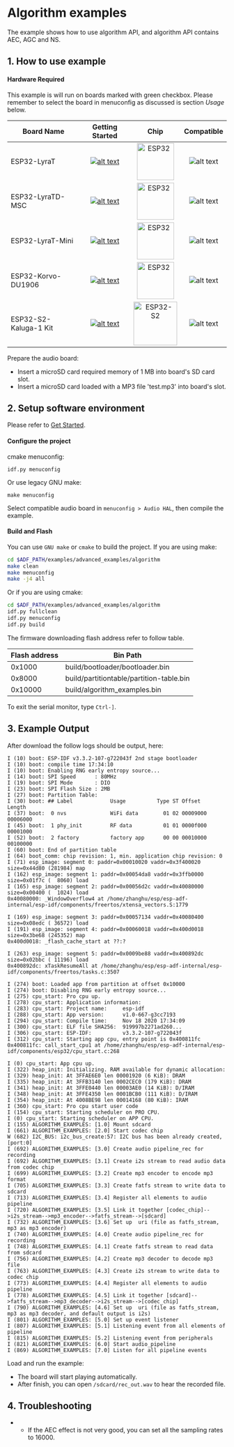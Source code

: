 # Algorithm examples

The example shows how to use algorithm API, and algorithm API contains AEC, AGC and NS.

## 1. How to use example

#### Hardware Required

This example is will run on boards marked with green checkbox. Please remember to select the board in menuconfig as discussed is section *Usage* below.

| Board Name | Getting Started | Chip | Compatible |
|-------------------|:--------------------------------------------------------------------------------------------------------------------------------------------------------------------------------------------:|:--------------------------------------------------------------------:|:-----------------------------------------------------------------:|
| ESP32-LyraT | [![alt text](../../../docs/_static/esp32-lyrat-v4.3-side-small.jpg "ESP32-LyraT")](https://docs.espressif.com/projects/esp-adf/en/latest/get-started/get-started-esp32-lyrat.html) | <img src="../../../docs/_static/ESP32.svg" height="85" alt="ESP32"> | ![alt text](../../../docs/_static/yes-button.png "Compatible") |
| ESP32-LyraTD-MSC | [![alt text](../../../docs/_static/esp32-lyratd-msc-v2.2-small.jpg "ESP32-LyraTD-MSC")](https://docs.espressif.com/projects/esp-adf/en/latest/get-started/get-started-esp32-lyratd-msc.html) | <img src="../../../docs/_static/ESP32.svg" height="85" alt="ESP32"> | ![alt text](../../../docs/_static/no-button.png "Compatible") |
| ESP32-LyraT-Mini | [![alt text](../../../docs/_static/esp32-lyrat-mini-v1.2-small.jpg "ESP32-LyraT-Mini")](https://docs.espressif.com/projects/esp-adf/en/latest/get-started/get-started-esp32-lyrat-mini.html) | <img src="../../../docs/_static/ESP32.svg" height="85" alt="ESP32"> | ![alt text](../../../docs/_static/yes-button.png "Compatible") |
| ESP32-Korvo-DU1906 | [![alt text](../../../docs/_static/esp32-korvo-du1906-v1.1-small.jpg "ESP32-Korvo-DU1906")](https://docs.espressif.com/projects/esp-adf/en/latest/get-started/get-started-esp32-korvo-du1906.html) | <img src="../../../docs/_static/ESP32.svg" height="85" alt="ESP32"> | ![alt text](../../../docs/_static/no-button.png "Compatible") |
| ESP32-S2-Kaluga-1 Kit | [![alt text](../../../docs/_static/esp32-s2-kaluga-1-kit-small.png "ESP32-S2-Kaluga-1 Kit")](https://docs.espressif.com/projects/esp-idf/en/latest/esp32s2/hw-reference/esp32s2/user-guide-esp32-s2-kaluga-1-kit.html) | <img src="../../../docs/_static/ESP32-S2.svg" height="100" alt="ESP32-S2"> | ![alt text](../../../docs/_static/no-button.png "Compatible") |

Prepare the audio board:

- Insert a microSD card required memory of 1 MB into board's SD card slot.
- Insert a microSD card loaded with a MP3 file 'test.mp3' into board's slot.

## 2. Setup software environment

Please refer to [Get Started](https://docs.espressif.com/projects/esp-adf/en/latest/get-started/index.html#get-started).

#### Configure the project
cmake menuconfig:
```
idf.py menuconfig
```
Or use legacy GNU make:
```
make menuconfig
```
Select compatible audio board in ``menuconfig > Audio HAL``, then compile the example.

#### Build and Flash
You can use `GNU make` or `cmake` to build the project.
If you are using make:
```bash
cd $ADF_PATH/examples/advanced_examples/algorithm
make clean
make menuconfig
make -j4 all
```

Or if you are using cmake:
```bash
cd $ADF_PATH/examples/advanced_examples/algorithm
idf.py fullclean
idf.py menuconfig
idf.py build
```
The firmware downloading flash address refer to follow table.

|Flash address | Bin Path|
|---|---|
|0x1000 | build/bootloader/bootloader.bin|
|0x8000 | build/partitiontable/partition-table.bin|
|0x10000 | build/algorithm_examples.bin|

To exit the serial monitor, type ``Ctrl-]``.

## 3. Example Output

After download the follow logs should be output, here:

```
I (10) boot: ESP-IDF v3.3.2-107-g722043f 2nd stage bootloader
I (10) boot: compile time 17:34:10
I (10) boot: Enabling RNG early entropy source...
I (14) boot: SPI Speed      : 80MHz
I (19) boot: SPI Mode       : DIO
I (23) boot: SPI Flash Size : 2MB
I (27) boot: Partition Table:
I (30) boot: ## Label            Usage          Type ST Offset   Length
I (37) boot:  0 nvs              WiFi data        01 02 00009000 00006000
I (45) boot:  1 phy_init         RF data          01 01 0000f000 00001000
I (52) boot:  2 factory          factory app      00 00 00010000 00100000
I (60) boot: End of partition table
I (64) boot_comm: chip revision: 1, min. application chip revision: 0
I (71) esp_image: segment 0: paddr=0x00010020 vaddr=0x3f400020 size=0x44d80 (281984) map
I (162) esp_image: segment 1: paddr=0x00054da8 vaddr=0x3ffb0000 size=0x01f7c (  8060) load
I (165) esp_image: segment 2: paddr=0x00056d2c vaddr=0x40080000 size=0x00400 (  1024) load
0x40080000: _WindowOverflow4 at /home/zhanghu/esp/esp-adf-internal/esp-idf/components/freertos/xtensa_vectors.S:1779

I (169) esp_image: segment 3: paddr=0x00057134 vaddr=0x40080400 size=0x08edc ( 36572) load
I (191) esp_image: segment 4: paddr=0x00060018 vaddr=0x400d0018 size=0x3be68 (245352) map
0x400d0018: _flash_cache_start at ??:?

I (263) esp_image: segment 5: paddr=0x0009be88 vaddr=0x400892dc size=0x02bbc ( 11196) load
0x400892dc: xTaskResumeAll at /home/zhanghu/esp/esp-adf-internal/esp-idf/components/freertos/tasks.c:3507

I (274) boot: Loaded app from partition at offset 0x10000
I (274) boot: Disabling RNG early entropy source...
I (275) cpu_start: Pro cpu up.
I (278) cpu_start: Application information:
I (283) cpu_start: Project name:     esp-idf
I (288) cpu_start: App version:      v1.0-667-g3cc7193
I (294) cpu_start: Compile time:     Nov 18 2020 17:34:09
I (300) cpu_start: ELF file SHA256:  919997b2271ad260...
I (306) cpu_start: ESP-IDF:          v3.3.2-107-g722043f
I (312) cpu_start: Starting app cpu, entry point is 0x400811fc
0x400811fc: call_start_cpu1 at /home/zhanghu/esp/esp-adf-internal/esp-idf/components/esp32/cpu_start.c:268

I (0) cpu_start: App cpu up.
I (322) heap_init: Initializing. RAM available for dynamic allocation:
I (329) heap_init: At 3FFAE6E0 len 00001920 (6 KiB): DRAM
I (335) heap_init: At 3FFB3140 len 0002CEC0 (179 KiB): DRAM
I (341) heap_init: At 3FFE0440 len 00003AE0 (14 KiB): D/IRAM
I (348) heap_init: At 3FFE4350 len 0001BCB0 (111 KiB): D/IRAM
I (354) heap_init: At 4008BE98 len 00014168 (80 KiB): IRAM
I (360) cpu_start: Pro cpu start user code
I (154) cpu_start: Starting scheduler on PRO CPU.
I (0) cpu_start: Starting scheduler on APP CPU.
I (155) ALGORITHM_EXAMPLES: [1.0] Mount sdcard
I (661) ALGORITHM_EXAMPLES: [2.0] Start codec chip
W (682) I2C_BUS: i2c_bus_create:57: I2C bus has been already created, [port:0]
I (692) ALGORITHM_EXAMPLES: [3.0] Create audio pipeline_rec for recording
I (692) ALGORITHM_EXAMPLES: [3.1] Create i2s stream to read audio data from codec chip
I (699) ALGORITHM_EXAMPLES: [3.2] Create mp3 encoder to encode mp3 format
I (705) ALGORITHM_EXAMPLES: [3.3] Create fatfs stream to write data to sdcard
I (713) ALGORITHM_EXAMPLES: [3.4] Register all elements to audio pipeline
I (720) ALGORITHM_EXAMPLES: [3.5] Link it together [codec_chip]-->i2s_stream-->mp3_encoder-->fatfs_stream-->[sdcard]
I (732) ALGORITHM_EXAMPLES: [3.6] Set up  uri (file as fatfs_stream, mp3 as mp3 encoder)
I (740) ALGORITHM_EXAMPLES: [4.0] Create audio pipeline_rec for recording
I (748) ALGORITHM_EXAMPLES: [4.1] Create fatfs stream to read data from sdcard
I (756) ALGORITHM_EXAMPLES: [4.2] Create mp3 decoder to decode mp3 file
I (763) ALGORITHM_EXAMPLES: [4.3] Create i2s stream to write data to codec chip
I (773) ALGORITHM_EXAMPLES: [4.4] Register all elements to audio pipeline
I (778) ALGORITHM_EXAMPLES: [4.5] Link it together [sdcard]-->fatfs_stream-->mp3_decoder-->i2s_stream-->[codec_chip]
I (790) ALGORITHM_EXAMPLES: [4.6] Set up  uri (file as fatfs_stream, mp3 as mp3 decoder, and default output is i2s)
I (801) ALGORITHM_EXAMPLES: [5.0] Set up event listener
I (807) ALGORITHM_EXAMPLES: [5.1] Listening event from all elements of pipeline
I (815) ALGORITHM_EXAMPLES: [5.2] Listening event from peripherals
I (821) ALGORITHM_EXAMPLES: [6.0] Start audio_pipeline
I (869) ALGORITHM_EXAMPLES: [7.0] Listen for all pipeline events

```

Load and run the example:

- The board will start playing automatically.
- After finish, you can open `/sdcard/rec_out.wav` to hear the recorded file.

## 4. Troubleshooting

- - If the AEC effect is not very good, you can set all the sampling rates to 16000.
